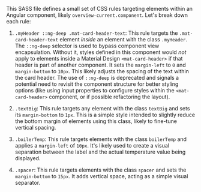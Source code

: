 This SASS file defines a small set of CSS rules targeting elements within an Angular component, likely `overview-current.component`. Let's break down each rule:

1.  `.myHeader ::ng-deep .mat-card-header-text`: This rule targets the `.mat-card-header-text` element *inside* an element with the class `.myHeader`.  The `::ng-deep` selector is used to bypass component view encapsulation.  Without it, styles defined in this component would *not* apply to elements inside a Material Design `<mat-card-header>` if that header is part of another component.  It sets the `margin-left` to `0` and `margin-bottom` to `10px`. This likely adjusts the spacing of the text within the card header.  The use of `::ng-deep` is deprecated and signals a potential need to revisit the component structure for better styling options (like using input properties to configure styles within the `<mat-card-header>` component, or if possible refactoring the layout).

2.  `.textBig`: This rule targets any element with the class `textBig` and sets its `margin-bottom` to `1px`. This is a simple style intended to slightly reduce the bottom margin of elements using this class, likely to fine-tune vertical spacing.

3.  `.boilerTemp`:  This rule targets elements with the class `boilerTemp` and applies a `margin-left` of `10px`.  It's likely used to create a visual separation between the label and the actual temperature value being displayed.

4.  `.spacer`:  This rule targets elements with the class `spacer` and sets the `margin-bottom` to `15px`. It adds vertical space, acting as a simple visual separator.